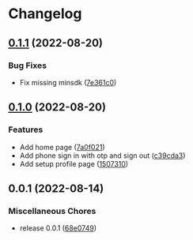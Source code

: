# Changelog

## [0.1.1](https://github.com/burhankhanzada/hew_mobile_app/compare/v0.1.0...v0.1.1) (2022-08-20)


### Bug Fixes

* Fix missing minsdk ([7e361c0](https://github.com/burhankhanzada/hew_mobile_app/commit/7e361c0db91a0a0c016dd094c08e6554a519a563))

## [0.1.0](https://github.com/burhankhanzada/hew_mobile_app/compare/v0.0.1...v0.1.0) (2022-08-20)


### Features

* Add home page ([7a0f021](https://github.com/burhankhanzada/hew_mobile_app/commit/7a0f0216ecbf396ef19a125a4011bddf87319f9f))
* Add phone sign in with otp and sign out ([c39cda3](https://github.com/burhankhanzada/hew_mobile_app/commit/c39cda3558d7e6e7fab723758e781ad42d0e6d4f))
* Add setup profile page ([1507310](https://github.com/burhankhanzada/hew_mobile_app/commit/1507310cc6b5fb438c2a0754c219a82fca8025eb))

## 0.0.1 (2022-08-14)


### Miscellaneous Chores

* release 0.0.1 ([68e0749](https://github.com/burhankhanzada/hew_mobile_app/commit/68e0749c75230350449ce03aecc9bae4db283849))
